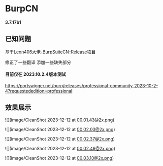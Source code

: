 # BurpCN

**3.7.17b1**

## 已知问题

基于[Leon406大佬-BurpSuiteCN-Release项目](https://github.com/Leon406/BurpSuiteCN-Release) 

修正了一些翻译 添加一些缺失部分 

#### 目前仅在 2023.10.2.4版本测试

https://portswigger.net/burp/releases/professional-community-2023-10-2-4?requestededition=professional

## 效果展示

![](image/CleanShot 2023-12-12 at 00.01.43@2x.png)



![](image/CleanShot 2023-12-12 at 00.02.03@2x.png)



![](image/CleanShot 2023-12-12 at 00.02.37@2x.png)

![](image/CleanShot 2023-12-12 at 00.02.49@2x.png)

![](image/CleanShot 2023-12-12 at 00.03.10@2x.png)
